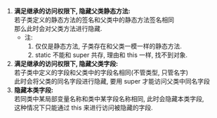 1. **满足继承的访问权限下, 隐藏父类静态方法:**  
   若子类定义的静态方法的签名和父类中的静态方法签名相同   
   那么此时会对父类方法进行隐藏.
   - 注:  
     1. 仅仅是静态方法, 子类存在和父类一模一样的静态方法.
     2. static 不能和 super 共存, 理由和 this 一样, 找不到对象.
2. **满足继承的访问权限下, 隐藏父类字段:**  
   若子类中定义的字段和父类中的字段名相同(不管类型, 只管名字)  
   此时会将父类的同名字段进行隐藏, 要用 super 才能访问父类中同名字段  
3. **隐藏本类字段:**  
   若同类中某局部变量名称和类中某字段名称相同, 此时会隐藏本类字段,  
   这种情况下只能通过 this 来进行访问被隐藏的字段.